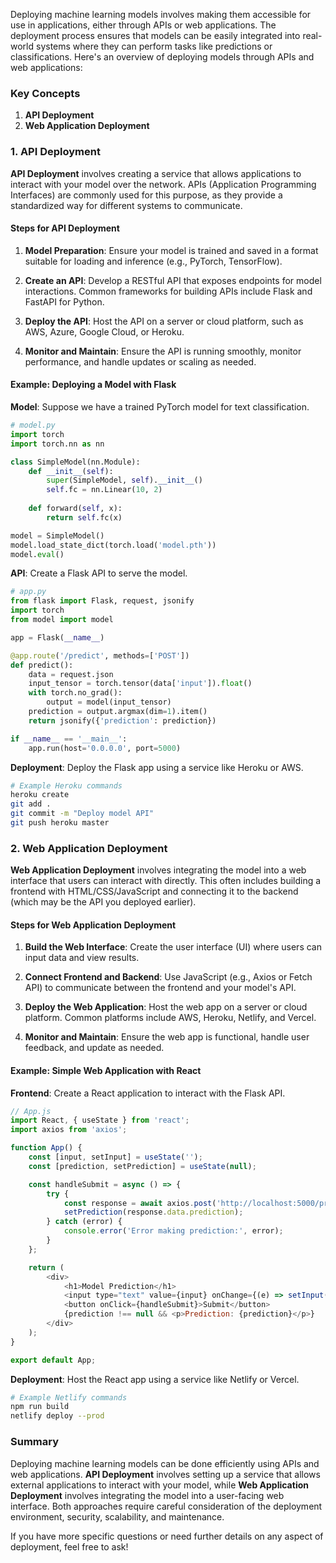 Deploying machine learning models involves making them accessible for use in applications, either through APIs or web applications. The deployment process ensures that models can be easily integrated into real-world systems where they can perform tasks like predictions or classifications. Here's an overview of deploying models through APIs and web applications:

### Key Concepts

1. **API Deployment**
2. **Web Application Deployment**

### 1. API Deployment

**API Deployment** involves creating a service that allows applications to interact with your model over the network. APIs (Application Programming Interfaces) are commonly used for this purpose, as they provide a standardized way for different systems to communicate.

#### Steps for API Deployment

1. **Model Preparation**: Ensure your model is trained and saved in a format suitable for loading and inference (e.g., PyTorch, TensorFlow).

2. **Create an API**: Develop a RESTful API that exposes endpoints for model interactions. Common frameworks for building APIs include Flask and FastAPI for Python.

3. **Deploy the API**: Host the API on a server or cloud platform, such as AWS, Azure, Google Cloud, or Heroku.

4. **Monitor and Maintain**: Ensure the API is running smoothly, monitor performance, and handle updates or scaling as needed.

#### Example: Deploying a Model with Flask

**Model**: Suppose we have a trained PyTorch model for text classification.

```python
# model.py
import torch
import torch.nn as nn

class SimpleModel(nn.Module):
    def __init__(self):
        super(SimpleModel, self).__init__()
        self.fc = nn.Linear(10, 2)
    
    def forward(self, x):
        return self.fc(x)

model = SimpleModel()
model.load_state_dict(torch.load('model.pth'))
model.eval()
```

**API**: Create a Flask API to serve the model.

```python
# app.py
from flask import Flask, request, jsonify
import torch
from model import model

app = Flask(__name__)

@app.route('/predict', methods=['POST'])
def predict():
    data = request.json
    input_tensor = torch.tensor(data['input']).float()
    with torch.no_grad():
        output = model(input_tensor)
    prediction = output.argmax(dim=1).item()
    return jsonify({'prediction': prediction})

if __name__ == '__main__':
    app.run(host='0.0.0.0', port=5000)
```

**Deployment**: Deploy the Flask app using a service like Heroku or AWS.

```sh
# Example Heroku commands
heroku create
git add .
git commit -m "Deploy model API"
git push heroku master
```

### 2. Web Application Deployment

**Web Application Deployment** involves integrating the model into a web interface that users can interact with directly. This often includes building a frontend with HTML/CSS/JavaScript and connecting it to the backend (which may be the API you deployed earlier).

#### Steps for Web Application Deployment

1. **Build the Web Interface**: Create the user interface (UI) where users can input data and view results.

2. **Connect Frontend and Backend**: Use JavaScript (e.g., Axios or Fetch API) to communicate between the frontend and your model's API.

3. **Deploy the Web Application**: Host the web app on a server or cloud platform. Common platforms include AWS, Heroku, Netlify, and Vercel.

4. **Monitor and Maintain**: Ensure the web app is functional, handle user feedback, and update as needed.

#### Example: Simple Web Application with React

**Frontend**: Create a React application to interact with the Flask API.

```javascript
// App.js
import React, { useState } from 'react';
import axios from 'axios';

function App() {
    const [input, setInput] = useState('');
    const [prediction, setPrediction] = useState(null);

    const handleSubmit = async () => {
        try {
            const response = await axios.post('http://localhost:5000/predict', { input: [parseFloat(input)] });
            setPrediction(response.data.prediction);
        } catch (error) {
            console.error('Error making prediction:', error);
        }
    };

    return (
        <div>
            <h1>Model Prediction</h1>
            <input type="text" value={input} onChange={(e) => setInput(e.target.value)} />
            <button onClick={handleSubmit}>Submit</button>
            {prediction !== null && <p>Prediction: {prediction}</p>}
        </div>
    );
}

export default App;
```

**Deployment**: Host the React app using a service like Netlify or Vercel.

```sh
# Example Netlify commands
npm run build
netlify deploy --prod
```

### Summary

Deploying machine learning models can be done efficiently using APIs and web applications. **API Deployment** involves setting up a service that allows external applications to interact with your model, while **Web Application Deployment** involves integrating the model into a user-facing web interface. Both approaches require careful consideration of the deployment environment, security, scalability, and maintenance.

If you have more specific questions or need further details on any aspect of deployment, feel free to ask!